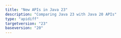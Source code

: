 ```yaml
---
title: "New APIs in Java 23"
description: "Comparing Java 23 with Java 20 APIs"
type: "apidiff"
targetversion: "23"
baseversion: "20"
---
```

